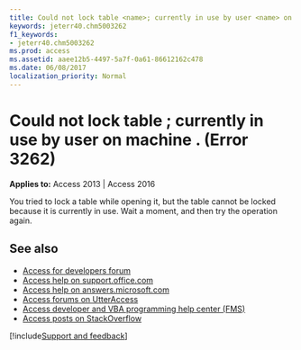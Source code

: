 ```yaml
---
title: Could not lock table <name>; currently in use by user <name> on machine <name>. (Error 3262)
keywords: jeterr40.chm5003262
f1_keywords:
- jeterr40.chm5003262
ms.prod: access
ms.assetid: aaee12b5-4497-5a7f-0a61-86612162c478
ms.date: 06/08/2017
localization_priority: Normal
---
```



# Could not lock table <name>; currently in use by user <name> on machine <name>. (Error 3262)

  

**Applies to:** Access 2013 | Access 2016

You tried to lock a table while opening it, but the table cannot be locked because it is currently in use. Wait a moment, and then try the operation again.

## See also

- [Access for developers forum](https://social.msdn.microsoft.com/Forums/office/home?forum=accessdev)
- [Access help on support.office.com](https://support.office.com/search/results?query=Access)
- [Access help on answers.microsoft.com](https://answers.microsoft.com/)
- [Access forums on UtterAccess](https://www.utteraccess.com/forum/index.php?act=idx)
- [Access developer and VBA programming help center (FMS)](https://www.fmsinc.com/MicrosoftAccess/developer/)
- [Access posts on StackOverflow](https://stackoverflow.com/questions/tagged/ms-access)

[!include[Support and feedback](~/includes/feedback-boilerplate.md)]